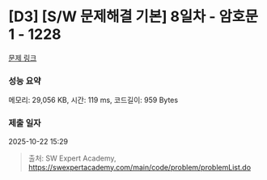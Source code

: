 # [D3] [S/W 문제해결 기본] 8일차 - 암호문1 - 1228 

[문제 링크](https://swexpertacademy.com/main/code/problem/problemDetail.do?contestProbId=AV14w-rKAHACFAYD) 

### 성능 요약

메모리: 29,056 KB, 시간: 119 ms, 코드길이: 959 Bytes

### 제출 일자

2025-10-22 15:29



> 출처: SW Expert Academy, https://swexpertacademy.com/main/code/problem/problemList.do